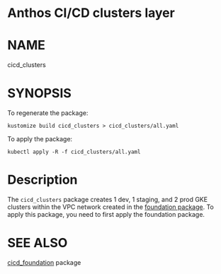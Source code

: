 Anthos CI/CD clusters layer
==================================================

# NAME

  cicd_clusters

# SYNOPSIS

To regenerate the package: 

    kustomize build cicd_clusters > cicd_clusters/all.yaml

To apply the package:

    kubectl apply -R -f cicd_clusters/all.yaml

<!-- To edit the package:

    kpt cfg list-setters cicd_clusters/
    kpt cfg set cicd_clusters/ SETTER VALUE -->

# Description

The `cicd_clusters` package creates 1 dev, 1 staging, and 2 prod GKE clusters within the VPC network created in the [foundation package](../cicd_foundation/). To apply this package, you need to first apply the foundation package.

# SEE ALSO

[cicd_foundation](../cicd_foundation/) package
